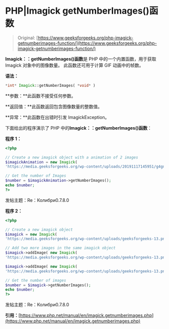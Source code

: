 # PHP|Imagick getNumberImages()函数

> Original: [https://www.geeksforgeeks.org/php-imagick-getnumberimages-function/](https://www.geeksforgeeks.org/php-imagick-getnumberimages-function/)

**Imagick：：getNumberImages()函数**是 PHP 中的一个内置函数，用于获取 Imagick 对象中的图像数量。 此函数还可用于计算 GIF 动画中的帧数。

**语法：**

```php
*int* Imagick::getNumberImages( *void* )
```

**参数：**此函数不接受任何参数。

**返回值：**此函数返回包含图像数量的整数值。

**异常：**此函数在出错时引发 ImagickException。

下面给出的程序演示了 PHP 中的**Imagick：：getNumberImages()函数**：

**程序 1：**

```php
<?php

// Create a new imagick object with a animation of 2 images
$imagickAnimation = new Imagick(
'https://media.geeksforgeeks.org/wp-content/uploads/20191117145951/g4gnaimation1.gif');

// Get the number of Images
$number = $imagickAnimation->getNumberImages();
echo $number;
?>
```

发帖主题：Re：Колибри0.7.8.0

**程序 2：**

```php
<?php

// Create a new imagick object 
$imagick = new Imagick( 
'https://media.geeksforgeeks.org/wp-content/uploads/geeksforgeeks-13.png'); 

// Add two more images in the same imagick object 
$imagick->addImage( new Imagick( 
'https://media.geeksforgeeks.org/wp-content/uploads/geeksforgeeks-13.png')); 

$imagick->addImage( new Imagick( 
'https://media.geeksforgeeks.org/wp-content/uploads/geeksforgeeks-13.png')); 

// Get the number of images
$number = $imagick->getNumberImages();
echo $number;
?>
```

发帖主题：Re：Колибри0.7.8.0

**引用：**[https://www.php.net/manual/en/imagick.getnumberimages.php](https://www.php.net/manual/en/imagick.getnumberimages.php)